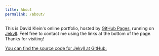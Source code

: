 ```yaml
---
title: About
permalink: /about/
---
```


This is David Klein's online portfolio, hosted by [GitHub Pages][gh-pages], running on [Jekyll][jekyll]. Feel free to contact me using the links at the bottom of the page. Thanks for visiting!

[gh-pages]: https://pages.github.com/
[jekyll]: https://jekyllrb.com/

[You can find the source code for Jekyll at GitHub:](https://github.com/jekyll)
